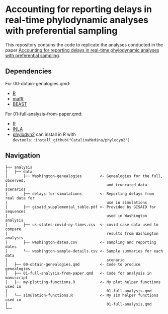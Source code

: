 # Accounting for reporting delays in real-time phylodynamic analyses with preferential sampling

This repository contains the code to replicate the analyses conducted in the paper [Accounting for reporting delays in real-time phylodynamic analyses with preferential sampling](https://doi.org/10.1371/journal.pcbi.1012970).

## Dependencies

For 00-obtain-genalogies.qmd:

- [R](https://www.r-project.org/)
- [mafft](https://mafft.cbrc.jp/alignment/software/)
- [BEAST](https://beast.community/)

For 01-full-analysis-from-paper.qmd:

- [R](https://www.r-project.org/)
- [INLA](https://www.r-inla.org/download-install)
- [phylodyn2](https://github.com/CatalinaMedina/phylodyn2) can install in R with `devtools::install_github("CatalinaMedina/phylodyn2")`

## Navigation

```
├── analysis                              
|   ├── data 
|       ├── Washington-genealogies        <- Genealogies for the full, observed,
|                                            and truncated data scenarios
|       ├── delays-for-simulations        <- Reporting delays from real data for
|                                            use in simulations
|       ├── gisaid_supplemental_table.pdf <- Provided by GISAID for sequences
|                                            used in Washington analysis
|       ├── us-states-covid-ny-times.csv  <- covid case data used to compare
|                                            results from Washington analysis
|       ├── washington-dates.csv          <- sampling and reporting dates
|       └── washington-sample-details.csv <- Sample summaries for each data
|                                            scenario
│   ├── 00-obtain-genealogies.qmd         <- Code to produce genealogies
│   ├── 01-full-analysis-from-paper.qmd   <- Code for analysis in manuscript 
│   ├── my-plotting-functions.R           <- My plot helper functions used in
|                                            01-full-analysis.qmd
│   └── simulation-functions.R            <- My sim helper functions used in 
|                                            01-full-analysis.qmd
└──     
```
